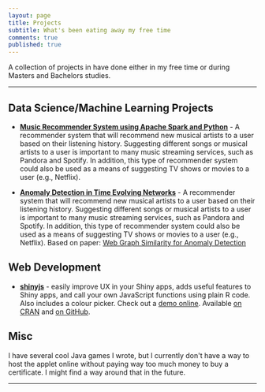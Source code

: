 ```yaml
---
layout: page
title: Projects
subtitle: What's been eating away my free time
comments: true
published: true
---
```


A collection of projects in have done either in my free time or during Masters and Bachelors studies. 

---

## Data Science/Machine Learning Projects

-  **[Music Recommender System using Apache Spark and Python](https://github.com/shahrajat/Data-Science/tree/master/music-recommender)** - A recommender system that will recommend new musical artists to a user based on their listening history. Suggesting different songs or musical artists to a user is important to many music streaming services, such as Pandora and Spotify. In addition, this type of recommender system could also be used as a means of suggesting TV shows or movies to a user (e.g., Netflix).

-  **[Anomaly Detection in Time Evolving Networks](https://github.com/shahrajat/Data-Science/tree/master/music-recommender)** - A recommender system that will recommend new musical artists to a user based on their listening history. Suggesting different songs or musical artists to a user is important to many music streaming services, such as Pandora and Spotify. In addition, this type of recommender system could also be used as a means of suggesting TV shows or movies to a user (e.g., Netflix).
Based on paper: [Web Graph Similarity for Anomaly Detection](http://ilpubs.stanford.edu:8090/836/2/webgraph_similarity.pdf)

## Web Development

- **[shinyjs](https://github.com/daattali/shinyjs)** -  easily improve UX in your Shiny apps, adds useful features to Shiny apps, and call your own JavaScript functions using plain R code.  Also includes a colour picker.  Check out a [demo online](http://daattali.com/shiny/shinyjs-demo/). Available [on CRAN](https://cran.r-project.org/package=shinyjs) and [on GitHub](https://github.com/daattali/shinyjs).

## Misc

I have several cool Java games I wrote, but I currently don't have a way to host the applet online without paying way too much money to buy a certificate.  I might find a way around that in the future.

---
